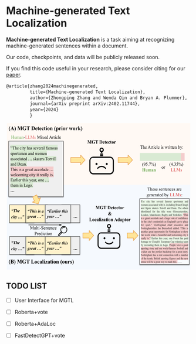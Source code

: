 # Machine-generated Text Localization


**Machine-generated Text Localization** is a task aiming at recognizing machine-generated sentences within a document.

Our code, checkpoints, and data will be publicly released soon.

If you find this code useful in your research, please consider citing for our [paper](https://arxiv.org/pdf/2402.11744.pdf). 


    @article{zhang2024machinegenerated,
             title={Machine-generated Text Localization},
             author={Zhongping Zhang and Wenda Qin and Bryan A. Plummer},
             journal={arXiv preprint arXiv:2402.11744},
             year={2024}
             }

<!--<img src="figure_overview.png" alt="alt text" style="zoom:50%;" />-->

<div style="text-align: center;">
<img src="figure_overview.png" alt="alt text" width="500" height="400" >
</div>

## TODO LIST
- [ ] User Interface for MGTL
- [ ] Roberta+vote
- [ ] Roberta+AdaLoc
- [ ] FastDetectGPT+vote








